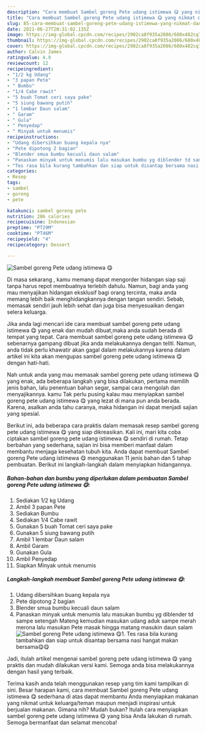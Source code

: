 ```yaml
---
description: "Cara membuat Sambel goreng Pete udang istimewa 😋 yang nikmat dan Mudah Dibuat"
title: "Cara membuat Sambel goreng Pete udang istimewa 😋 yang nikmat dan Mudah Dibuat"
slug: 85-cara-membuat-sambel-goreng-pete-udang-istimewa-yang-nikmat-dan-mudah-dibuat
date: 2021-06-27T20:31:02.135Z
image: https://img-global.cpcdn.com/recipes/2902ca8f935a2086/680x482cq70/sambel-goreng-pete-udang-istimewa-😋-foto-resep-utama.jpg
thumbnail: https://img-global.cpcdn.com/recipes/2902ca8f935a2086/680x482cq70/sambel-goreng-pete-udang-istimewa-😋-foto-resep-utama.jpg
cover: https://img-global.cpcdn.com/recipes/2902ca8f935a2086/680x482cq70/sambel-goreng-pete-udang-istimewa-😋-foto-resep-utama.jpg
author: Calvin James
ratingvalue: 4.9
reviewcount: 12
recipeingredient:
- "1/2 kg Udang"
- "3 papan Pete"
- " Bumbu"
- "1/4 Cabe rawit"
- "5 buah Tomat ceri saya pake"
- "5 siung bawang putih"
- "1 lembar Daun salam"
- " Garam"
- " Gula"
- " Penyedap"
- " Minyak untuk menumis"
recipeinstructions:
- "Udang dibersihkan buang kepala nya"
- "Pete dipotong 2 bagian"
- "Blender smua bumbu kecuali daun salam"
- "Panaskan minyak untuk menumis lalu masukan bumbu yg diblender td sampe setengah Mateng kemudian masukan udang aduk sampe merah merona lalu masukan Pete masak hingga matang masukin daun salam"
- "Tes rasa bila kurang tambahkan dan siap untuk disantap bersama nasi hangat makan bersama😋😋"
categories:
- Resep
tags:
- sambel
- goreng
- pete

katakunci: sambel goreng pete 
nutrition: 286 calories
recipecuisine: Indonesian
preptime: "PT29M"
cooktime: "PT46M"
recipeyield: "4"
recipecategory: Dessert

---
```



![Sambel goreng Pete udang istimewa 😋](https://img-global.cpcdn.com/recipes/2902ca8f935a2086/680x482cq70/sambel-goreng-pete-udang-istimewa-😋-foto-resep-utama.jpg)

Di masa  sekarang , kamu memang dapat mengorder hidangan siap saji tanpa harus repot membuatnya terlebih dahulu. Namun, bagi anda yang mau menyajikan hidangan eksklusif bagi orang tercinta, maka anda memang lebih baik menghidangkannya dengan tangan sendiri. Sebab, memasak sendiri jauh lebih sehat dan juga bisa menyesuaikan dengan selera keluarga.

Jika anda lagi mencari ide cara membuat sambel goreng pete udang istimewa 😋 yang enak dan mudah dibuat,maka anda sudah berada di tempat yang tepat. Cara membuat sambel goreng pete udang istimewa 😋  sebenarnya gampang dibuat jika anda melakukannya dengan teliti. Namun, anda tidak perlu khawatir akan gagal dalam melakukannya 
karena dalam artikel ini kita akan mengupas sambel goreng pete udang istimewa 😋 dengan hati-hati.  



Nah untuk anda yang mau memasak sambel goreng pete udang istimewa 😋 yang enak, ada beberapa langkah yang bisa dilakukan, pertama memilih jenis bahan, lalu penentuan bahan segar, sampai cara mengolah dan menyajikannya. kamu Tak perlu pusing kalau mau menyiapkan sambel goreng pete udang istimewa 😋 yang lezat di mana pun anda berada. Karena, asalkan anda  tahu caranya, maka hidangan ini dapat menjadi sajian yang spesial.

Berikut ini, ada beberapa cara praktis  dalam memasak resep sambel goreng pete udang istimewa 😋 yang siap dikreasikan. Kali ini, mari kita coba ciptakan sambel goreng pete udang istimewa 😋 sendiri di rumah. Tetap berbahan yang sederhana, sajian ini bisa memberi manfaat dalam membantu menjaga kesehatan tubuh kita. Anda dapat membuat Sambel goreng Pete udang istimewa 😋 menggunakan 11 jenis bahan dan 5 tahap pembuatan. Berikut ini langkah-langkah dalam menyiapkan hidangannya.

<!--inarticleads1-->

##### Bahan-bahan dan bumbu yang diperlukan dalam pembuatan Sambel goreng Pete udang istimewa 😋:

1. Sediakan 1/2 kg Udang
1. Ambil 3 papan Pete
1. Sediakan  Bumbu
1. Sediakan 1/4 Cabe rawit
1. Gunakan 5 buah Tomat ceri saya pake
1. Gunakan 5 siung bawang putih
1. Ambil 1 lembar Daun salam
1. Ambil  Garam
1. Gunakan  Gula
1. Ambil  Penyedap
1. Siapkan  Minyak untuk menumis




<!--inarticleads2-->

##### Langkah-langkah membuat Sambel goreng Pete udang istimewa 😋:

1. Udang dibersihkan buang kepala nya
1. Pete dipotong 2 bagian
1. Blender smua bumbu kecuali daun salam
1. Panaskan minyak untuk menumis lalu masukan bumbu yg diblender td sampe setengah Mateng kemudian masukan udang aduk sampe merah merona lalu masukan Pete masak hingga matang masukin daun salam
<img src="//assets-global.cpcdn.com/assets/icons/button_play-2c75c40dde080a61004c1f40b05d8f140eaff45d7e9e6481dc71c63d2e7c4909.png" alt="Sambel goreng Pete udang istimewa 😋">1. Tes rasa bila kurang tambahkan dan siap untuk disantap bersama nasi hangat makan bersama😋😋




Jadi, itulah artikel mengenai  sambel goreng pete udang istimewa 😋  yang praktis dan mudah dilakukan versi kami. Semoga anda bisa melakukannya dengan hasil yang terbaik. 

Terima kasih anda telah menggunakan resep yang tim kami tampilkan di sini. Besar harapan kami, cara membuat  Sambel goreng Pete udang istimewa 😋 sederhana di atas dapat membantu Anda menyiapkan makanan yang nikmat untuk keluarga/teman maupun menjadi inspirasi untuk berjualan makanan. Gimana nih? Mudah bukan? Itulah cara menyiapkan sambel goreng pete udang istimewa 😋 yang bisa Anda lakukan di rumah. Semoga bermanfaat dan selamat mencoba!


